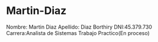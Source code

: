 # Martin-Diaz
Nombre: Martin Diaz
Apellido: Diaz Borthiry
DNI:45.379.730
Carrera:Analista de Sistemas
Trabajo Practico(En proceso)
